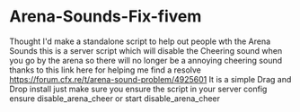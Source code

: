 # Arena-Sounds-Fix-fivem
Thought I'd make a standalone script to help out people wth the Arena Sounds this is a server script which will disable the Cheering sound when you go by the arena so there will no longer be a annoying cheering sound thanks to this link here for helping me find a resolve https://forum.cfx.re/t/arena-sound-problem/4925601
It is a simple Drag and Drop install just make sure you ensure the script in your server config 
ensure disable_arena_cheer or start disable_arena_cheer
